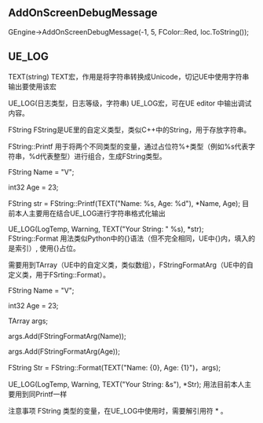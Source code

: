 ## AddOnScreenDebugMessage
GEngine->AddOnScreenDebugMessage(-1, 5, FColor::Red, loc.ToString());
## UE_LOG

TEXT(string)
TEXT宏，作用是将字符串转换成Unicode，切记UE中使用字符串输出要使用该宏

UE_LOG(日志类型，日志等级，字符串)
UE_LOG宏，可在UE editor 中输出调试内容。

FString
FString是UE里的自定义类型，类似C++中的String，用于存放字符串。

FString::Printf
用于将两个不同类型的变量，通过占位符%+类型（例如%s代表字符串，%d代表整型）进行组合，生成FString类型。

FString Name = "V";
 
int32 Age = 23;
 
FString str = FString::Printf(TEXT("Name: %s, Age: %d"), *Name, Age);
目前本人主要用在结合UE_LOG进行字符串格式化输出

UE_LOG(LogTemp, Warning, TEXT("Your String: " %s), *str);
FString::Format
用法类似Python中的{}语法（但不完全相同，UE中{}内，填入的是索引）, 使用{}占位。

需要用到TArray（UE中的自定义类，类似数组），FStringFormatArg（UE中的自定义类，用于FSrting::Format）。

FString Name = "V";
 
int32 Age = 23;
 
TArray<FStringFormatArg> args;
 
args.Add(FStringFormatArg(Name));
 
args.Add(FStringFormatArg(Age));
 
FString Str = FString::Format(TEXT("Name: {0}, Age: {1}")，args);
 
UE_LOG(LogTemp, Warning, TEXT("Your String: &s"), *Str);
用法目前本人主要用到同Printf一样 

注意事项
FString 类型的变量，在UE_LOG中使用时，需要解引用符 * 。
